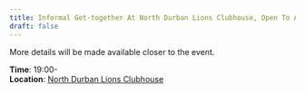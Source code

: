 ```yaml
---
title: Informal Get-together At North Durban Lions Clubhouse, Open To All Attendees
draft: false
---
```


More details will be made available closer to the event.

**Time**: 19:00- \
**Location**: [North Durban Lions Clubhouse](http://northdurbanlions.org.za/club-details/meetings-and-location)
